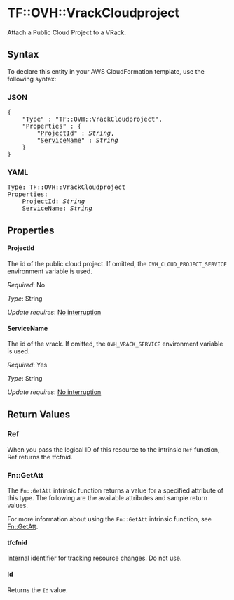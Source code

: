 # TF::OVH::VrackCloudproject

Attach a Public Cloud Project to a VRack.

## Syntax

To declare this entity in your AWS CloudFormation template, use the following syntax:

### JSON

<pre>
{
    "Type" : "TF::OVH::VrackCloudproject",
    "Properties" : {
        "<a href="#projectid" title="ProjectId">ProjectId</a>" : <i>String</i>,
        "<a href="#servicename" title="ServiceName">ServiceName</a>" : <i>String</i>
    }
}
</pre>

### YAML

<pre>
Type: TF::OVH::VrackCloudproject
Properties:
    <a href="#projectid" title="ProjectId">ProjectId</a>: <i>String</i>
    <a href="#servicename" title="ServiceName">ServiceName</a>: <i>String</i>
</pre>

## Properties

#### ProjectId

The id of the public cloud project. If omitted,
the `OVH_CLOUD_PROJECT_SERVICE` environment variable is used.

_Required_: No

_Type_: String

_Update requires_: [No interruption](https://docs.aws.amazon.com/AWSCloudFormation/latest/UserGuide/using-cfn-updating-stacks-update-behaviors.html#update-no-interrupt)

#### ServiceName

The id of the vrack. If omitted,
the `OVH_VRACK_SERVICE` environment variable is used.

_Required_: Yes

_Type_: String

_Update requires_: [No interruption](https://docs.aws.amazon.com/AWSCloudFormation/latest/UserGuide/using-cfn-updating-stacks-update-behaviors.html#update-no-interrupt)

## Return Values

### Ref

When you pass the logical ID of this resource to the intrinsic `Ref` function, Ref returns the tfcfnid.

### Fn::GetAtt

The `Fn::GetAtt` intrinsic function returns a value for a specified attribute of this type. The following are the available attributes and sample return values.

For more information about using the `Fn::GetAtt` intrinsic function, see [Fn::GetAtt](https://docs.aws.amazon.com/AWSCloudFormation/latest/UserGuide/intrinsic-function-reference-getatt.html).

#### tfcfnid

Internal identifier for tracking resource changes. Do not use.

#### Id

Returns the <code>Id</code> value.

